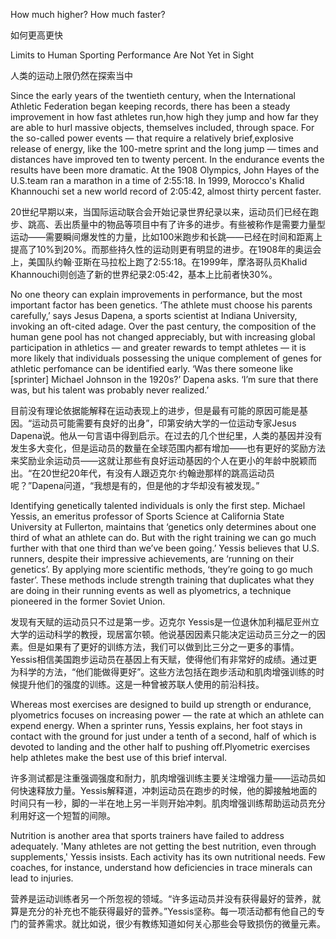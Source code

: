 How much higher? How much faster?

如何更高更快

Limits to Human Sporting Performance Are Not Yet in Sight

人类的运动上限仍然在探索当中

Since the early years of the twentieth century, when the International Athletic Federation began keeping records, there has been a steady improvement in how fast athletes run,how high they jump and how far they are able to hurl massive objects, themselves included, through space. For the so-called power events — that require a relatively brief,explosive release of energy, like the 100-metre sprint and the long jump — times and distances have improved ten to twenty percent. In the endurance events the results have been more dramatic. At the 1908 Olympics, John Hayes of the U.S.team ran a marathon in a time of 2:55:18. In 1999, Morocco's Khalid Khannouchi set a new world record of 2:05:42, almost thirty percent faster.

20世纪早期以来，当国际运动联合会开始记录世界纪录以来，运动员们已经在跑步、跳高、丢出质量中的物品等项目中有了许多的进步。有些被称作是需要力量型运动——需要瞬间爆发性的力量，比如100米跑步和长跳——已经在时间和距离上提高了10%到20%。而那些持久性的运动则更有明显的进步。在1908年的奥运会上，美国队约翰·亚斯在马拉松上跑了2:55:18。在1999年，摩洛哥队员Khalid Khannouchi则创造了新的世界纪录2:05:42，基本上比前者快30%。

No one theory can explain improvements in performance, but the most important factor has been genetics. ‘The athlete must choose his parents carefully,’ says Jesus Dapena, a sports scientist at Indiana University, invoking an oft-cited adage. Over the past century, the composition of the human gene pool has not changed appreciably, but with increasing global participation in athletics — and greater rewards to tempt athletes — it is more likely that individuals possessing the unique complement of genes for athletic perfomance can be identified early. ‘Was there someone like [sprinter] Michael Johnson in the 1920s?’ Dapena asks. ‘I’m sure that there was, but his talent was probably never realized.’

目前没有理论依据能解释在运动表现上的进步，但是最有可能的原因可能是基因。“运动员可能需要有良好的出身”，印第安纳大学的一位运动专家Jesus Dapena说。他从一句言语中得到启示。在过去的几个世纪里，人类的基因并没有发生多大变化，但是运动员的数量在全球范围内都有增加——也有更好的奖励方法来奖励业余运动员——这就让那些有良好运动基因的个人在更小的年龄中脱颖而出。“在20世纪20年代，有没有人跟迈克尔·约翰逊那样的跳高运动员呢？”Dapena问道，“我想是有的，但是他的才华却没有被发现。”

Identifying genetically talented individuals is only the first step. Michael Yessis, an emeritus professor of Sports Science at California State University at Fullerton, maintains that ‘genetics only determines about one third of what an athlete can do. But with the right training we can go much further with that one third than we’ve been going.’ Yessis believes that U.S. runners, despite their impressive achievements, are ‘running on their genetics’. By applying more scientific methods, ‘they’re going to go much faster’. These methods include strength training that duplicates what they are doing in their running events as well as plyometrics, a technique pioneered in the former Soviet Union.

发现有天赋的运动员只不过是第一步。迈克尔 Yessis是一位退休加利福尼亚州立大学的运动科学的教授，现居富尔顿。他说基因因素只能决定运动员三分之一的因素。但是如果有了更好的训练方法，我们可以做到比三分之一更多的事情。Yessis相信美国跑步运动员在基因上有天赋，使得他们有非常好的成绩。通过更为科学的方法，“他们能做得更好”。这些方法包括在跑步活动和肌肉增强训练的时候提升他们的强度的训练。这是一种曾被苏联人使用的前沿科技。

Whereas most exercises are designed to build up strength or endurance, plyometrics focuses on increasing power — the rate at which an athlete can expend energy. When a sprinter runs, Yessis explains, her foot stays in contact with the ground for just under a tenth of a second, half of which is devoted to landing and the other half to pushing off.Plyometric exercises help athletes make the best use of this brief interval.

许多测试都是注重强调强度和耐力，肌肉增强训练主要关注增强力量——运动员如何快速释放力量。Yessis解释道，冲刺运动员在跑步的时候，他的脚接触地面的时间只有一秒，脚的一半在地上另一半则开始冲刺。肌肉增强训练帮助运动员充分利用好这一个短暂的间隙。

Nutrition is another area that sports trainers have failed to address adequately. 'Many athletes are not getting the best nutrition, even through supplements,' Yessis insists. Each activity has its own nutritional needs. Few coaches, for instance, understand how deficiencies in trace minerals can lead to injuries.

营养是运动训练者另一个所忽视的领域。“许多运动员并没有获得最好的营养，就算是充分的补充也不能获得最好的营养。”Yessis坚称。每一项活动都有他自己的专门的营养需求。就比如说，很少有教练知道如何关心那些会导致损伤的微量元素。
